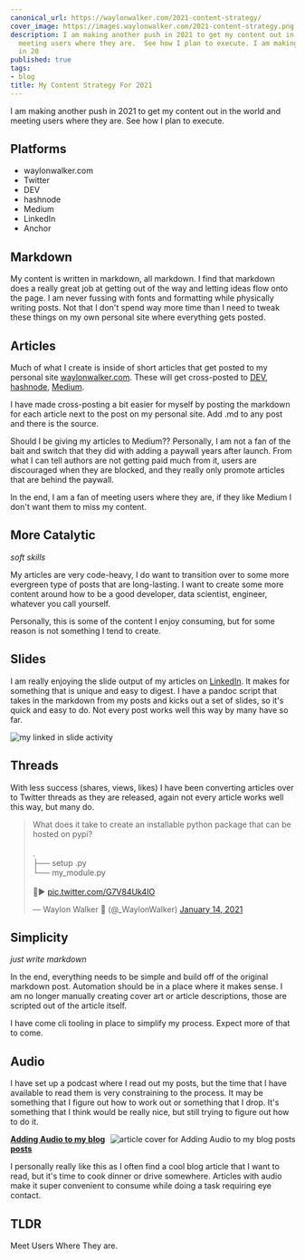```yaml
---
canonical_url: https://waylonwalker.com/2021-content-strategy/
cover_image: https://images.waylonwalker.com/2021-content-strategy.png
description: I am making another push in 2021 to get my content out in the world and
  meeting users where they are.  See how I plan to execute. I am making another push
  in 20
published: true
tags:
- blog
title: My Content Strategy For 2021
---
```


I am making another push in 2021 to get my content out in the world and meeting users where they are.  See how I plan to execute.

## Platforms

* waylonwalker.com
* Twitter
* DEV
* hashnode
* Medium
* LinkedIn
* Anchor

## Markdown

My content is written in markdown, all markdown.  I find that markdown does a really great job at getting out of the way and letting ideas flow onto the page.  I am never fussing with fonts and formatting while physically writing posts.   Not that I don't spend way more time than I need to tweak these things on my own personal site where everything gets posted.

## Articles

Much of what I create is inside of short articles that get posted to my personal site [waylonwalker.com](https://waylonwalker.com).  These will get cross-posted to [DEV](https://dev.to/waylonwalker), [hashnode](https://h.waylonwalker.com/), [Medium](https://waylonwalker.medium.com/).

I have made cross-posting a bit easier for myself by posting the markdown for each article next to the post on my personal site.  Add .md to any post and there is the source.

Should I be giving my articles to Medium??  Personally, I am not a fan of the bait and switch that they did with adding a paywall years after launch.  From what I can tell authors are not getting paid much from it, users are discouraged when they are blocked, and they really only promote articles that are behind the paywall.

In the end, I am a fan of meeting users where they are, if they like Medium I don't want them to miss my content.

## More Catalytic
_soft skills_

My articles are very code-heavy, I do want to transition over to some more evergreen type of posts that are long-lasting.  I want to create some more content around how to be a good developer, data scientist, engineer, whatever you call yourself.

Personally, this is some of the content I enjoy consuming, but for some reason is not something I tend to create.

## Slides

I am really enjoying the slide output of my articles on [LinkedIn](https://www.linkedin.com/in/waylonwalker/detail/recent-activity/shares/). It makes for something that is unique and easy to digest.  I have a pandoc script that takes in the markdown from my posts and kicks out a set of slides, so it's quick and easy to do.  Not every post works well this way by many have so far.

![my linked in slide activity](https://images.waylonwalker.com/linkedin-activity-slides.gif)

## Threads

With less success (shares, views, likes) I have been converting articles over to Twitter threads as they are released, again not every article works well this way, but many do.

<blockquote class="twitter-tweet"><p lang="en" dir="ltr">What does it take to create an installable python package that can be hosted on pypi?<br><br>.<br>├── setup .py<br>└── my_module.py<br><br>🧵▶ <a href="https://t.co/G7V84Uk4IO">pic.twitter.com/G7V84Uk4IO</a></p>&mdash; Waylon Walker 🐍 (@_WaylonWalker) <a href="https://twitter.com/_WaylonWalker/status/1349716127887347717?ref_src=twsrc%5Etfw">January 14, 2021</a></blockquote>
<script async src="https://platform.twitter.com/widgets.js" charset="utf-8"></script>


## Simplicity
_just write markdown_

In the end, everything needs to be simple and build off of the original markdown post.  Automation should be in a place where it makes sense.  I am no longer manually creating cover art or article descriptions, those are scripted out of the article itself.

I have come cli tooling in place to simplify my process. Expect more of that to come.

## Audio

I have set up a podcast where I read out my posts, but the time that I have available to read them is very constraining to the process.  It may be something that I figure out how to work out or something that I drop.  It's something that I think would be really nice, but still trying to figure out how to do it.


  <div class="onelinelink-wrapper">
      <a class="onelinelink" href="https://waylonwalker.com/audio-for-blog/">
          <img style="float: right;" align='right' src="https://images.waylonwalker.com/audio-for-blog-og_250x140.png" alt="article cover for 
 Adding Audio to my blog posts
"/>
          <p><strong>
 Adding Audio to my blog posts
</strong></p>
      </a>
  </div>


I personally really like this as I often find a cool blog article that I want to read, but it's time to cook dinner or drive somewhere.  Articles with audio make it super convenient to consume while doing a task requiring eye contact.

## TLDR

Meet Users Where They are.
